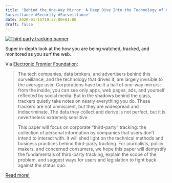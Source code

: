 ```yaml
---
title: 'Behind the One-Way Mirror: A Deep Dive Into the Technology of Corporate
Surveillance #Security #Surveillance'
date: 2020-01-15T19:37:00+01:00
draft: false
---
```


[![Third party tracking banner](https://cdn-blog.adafruit.com/uploads/2020/01/third_party_tracking_banner.png "third_party_tracking_banner.png")](https://www.eff.org/wp/behind-the-one-way-mirror)

Super in-depth look at the how you are being watched, tracked, and monitored as you surf the web.

Via [Electronic Frontier Foundation](https://www.eff.org/wp/behind-the-one-way-mirror):

> The tech companies, data brokers, and advertisers behind this surveillance, and the technology that drives it, are largely invisible to the average user. Corporations have built a hall of one-way mirrors: from the inside, you can see only apps, web pages, ads, and yourself reflected by social media. But in the shadows behind the glass, trackers quietly take notes on nearly everything you do. These trackers are not omniscient, but they are widespread and indiscriminate. The data they collect and derive is not perfect, but it is nevertheless extremely sensitive.
> 
> This paper will focus on corporate “third-party” tracking: the collection of personal information by companies that users don’t intend to interact with. It will shed light on the technical methods and business practices behind third-party tracking. For journalists, policy makers, and concerned consumers, we hope this paper will demystify the fundamentals of third-party tracking, explain the scope of the problem, and suggest ways for users and legislation to fight back against the status quo.

[Read more!](https://www.eff.org/wp/behind-the-one-way-mirror)